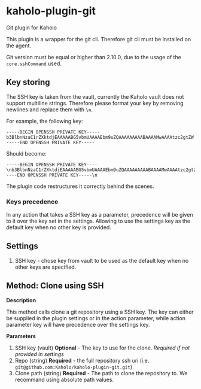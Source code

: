 # kaholo-plugin-git
Git plugin for Kaholo

This plugin is a wrapper for the git cli. Therefore git cli must be installed on the agent. 

Git version must be equal or higher than 2.10.0, due to the usage of the `core.sshCommand` used.


## Key storing ##


The SSH key is taken from the vault, currently the Kaholo vault does not support multiline strings. 
Therefore please format your key by removing newlines and replace them with `\n`.

For example, the following key:
```text
-----BEGIN OPENSSH PRIVATE KEY-----
b3BlbnNzaC1rZXktdjEAAAAABG5vbmUAAAAEbm9uZQAAAAAAAAABAAAAMwAAAAtzc2gtZW
-----END OPENSSH PRIVATE KEY-----

```

Should become:
```text
-----BEGIN OPENSSH PRIVATE KEY----\nb3BlbnNzaC1rZXktdjEAAAAABG5vbmUAAAAEbm9uZQAAAAAAAAABAAAAMwAAAAtzc2gtZW\n-----END OPENSSH PRIVATE KEY-----\n
```

The plugin code restructures it correctly behind the scenes.

### Keys precedence ###
In any action that takes a SSH key as a parameter, precedence will be given to it over the key set in the settings.
Allowing to use the settings key as the default key when no other key is provided.


## Settings ##

1. SSH key - chose key from vault to be used as the default key when no other keys are specified.


## Method: Clone using SSH

**Description**

This method calls clone a git repository using a SSH key.
The key can either be supplied in the plugin settings or in the action parameter, while action parameter key will have precedence over the settings key.

**Parameters**
1. SSH key (vault) **Optional** - The key to use for the clone. *Required if not provided in settings*
2. Repo (string) **Required** - the full repository ssh uri (i.e. `git@github.com:Kaholo/kaholo-plugin-git.git`)
3. Clone path (string) **Required** - The path to clone the repository to. We recommand using absolute path values.
